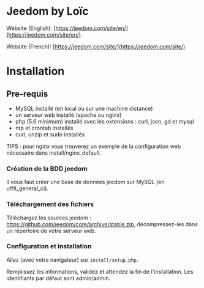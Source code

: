 # Jeedom by Loïc #

Website (English): [https://jeedom.com/site/en/](https://jeedom.com/site/en/)

Website (French):  [https://jeedom.com/site/](https://jeedom.com/site/)

# Installation #

## Pre-requis
- MySQL installé (en local ou sur une machine distance) 
- un serveur web installé (apache ou nginx)
- php (5.6 minimum) installé avec les extensions : curl, json, gd et mysql
- ntp et crontab installés
- curl, unzip et sudo installés

TIPS : pour nginx vous trouverez un exemple de la configuration web nécessaire dans install/nginx_default.

### Création de la BDD jeedom

Il vous faut créer une base de données jeedom sur MySQL (en utf8_general_ci).

### Téléchargement des fichiers

Téléchargez les sources jeedom : https://github.com/jeedom/core/archive/stable.zip, décompressez-les dans un répertoire de votre serveur web.

### Configuration et installation

Allez (avec votre navigateur) sur `install/setup.php`.

Remplissez les informations, validez et attendez la fin de l'installation. Les identifiants par défaut sont admin/admin.
